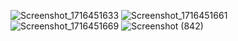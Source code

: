 ![Screenshot_1716451633](https://github.com/somyyaak/LiveInTech/assets/87721952/1f7f3809-041b-4128-bac4-ab287b0331eb)
![Screenshot_1716451661](https://github.com/somyyaak/LiveInTech/assets/87721952/61e506d5-da92-41b3-801b-0ad43e201922)
![Screenshot_1716451669](https://github.com/somyyaak/LiveInTech/assets/87721952/3c1cfbe4-d465-4170-9a1b-010537a61ffe)
![Screenshot (842)](https://github.com/somyyaak/LiveInTech/assets/87721952/2ba99cea-16aa-440f-8a24-f1091d2a36cd)
